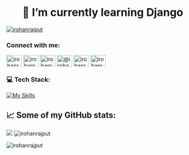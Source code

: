 

<h1 align="center">🌱 I’m currently learning Django </h1>
<p align="left"> <a href="https://twitter.com/irohanrajput" target="blank"><img src="https://img.shields.io/twitter/follow/irohanrajput?logo=twitter&style=for-the-badge" alt="irohanrajput" /></a> </p>
<h3 align="left">Connect with me:</h3>
<p align="left">
<a href="https://twitter.com/irohanrajput" target="blank"><img align="center" src="https://raw.githubusercontent.com/rahuldkjain/github-profile-readme-generator/master/src/images/icons/Social/twitter.svg" alt="irohanrajput" height="30" width="40" /></a>
<a href="https://linkedin.com/in/irohanrajput" target="blank"><img align="center" src="https://raw.githubusercontent.com/rahuldkjain/github-profile-readme-generator/master/src/images/icons/Social/linked-in-alt.svg" alt="irohanrajput" height="30" width="40" /></a>
<a href="https://instagram.com/irohanrajput" target="blank"><img align="center" src="https://raw.githubusercontent.com/rahuldkjain/github-profile-readme-generator/master/src/images/icons/Social/instagram.svg" alt="irohanrajput" height="30" width="40" /></a>
<a href="https://medium.com/@irohanrajput" target="blank"><img align="center" src="https://raw.githubusercontent.com/rahuldkjain/github-profile-readme-generator/master/src/images/icons/Social/medium.svg" alt="@irohanrajput" height="30" width="40" /></a>
<a href="https://www.hackerrank.com/irohanrajput" target="blank"><img align="center" src="https://raw.githubusercontent.com/rahuldkjain/github-profile-readme-generator/master/src/images/icons/Social/hackerrank.svg" alt="irohanrajput" height="30" width="40" /></a>
<a href="https://www.leetcode.com/irohanrajput" target="blank"><img align="center" src="https://raw.githubusercontent.com/rahuldkjain/github-profile-readme-generator/master/src/images/icons/Social/leet-code.svg" alt="irohanrajput" height="30" width="40" /></a>
</p>


### 💻 Tech Stack:<br>
[![My Skills](https://skillicons.dev/icons?i=c,html,css,javascript,python,django,sqlite,bootstrap,git,linux,cpp)](https://skillicons.dev) 
<br>
## 📈 Some of my GitHub stats:       


![](https://komarev.com/ghpvc/?username=irohanrajput&style=flat-square)
<img src="https://github-readme-stats.vercel.app/api/top-langs?username=irohanrajput&show_icons=true&locale=en&layout=compact" alt="irohanrajput" />

<img src="https://github-readme-streak-stats.herokuapp.com/?user=irohanrajput&" alt="irohanrajput" />
<br>
